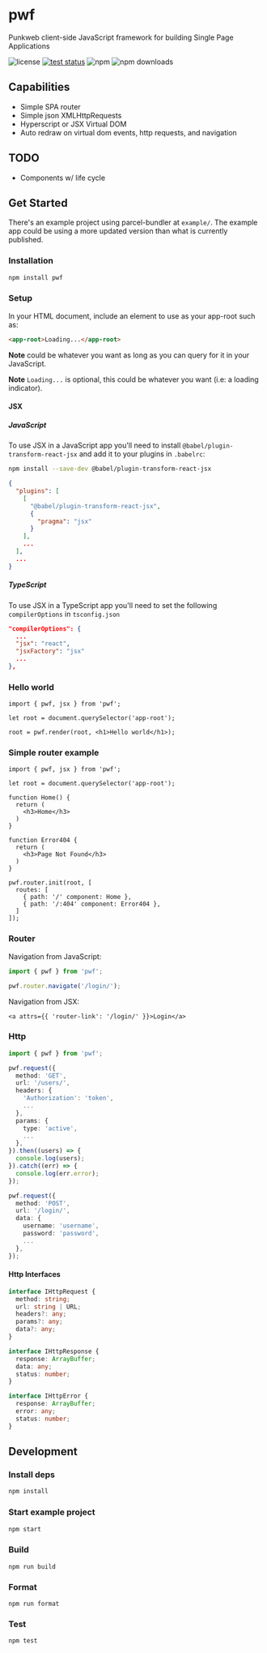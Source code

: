 # pwf

Punkweb client-side JavaScript framework for building Single Page Applications

![license](https://img.shields.io/npm/l/pwf)
[![test status](https://github.com/Punkweb/pwf/actions/workflows/test.yml/badge.svg)](https://github.com/Punkweb/pwf/actions/workflows/test.yml)
![npm](https://img.shields.io/npm/v/pwf)
![npm downloads](https://img.shields.io/npm/dw/pwf)

## Capabilities

- Simple SPA router
- Simple json XMLHttpRequests
- Hyperscript or JSX Virtual DOM
- Auto redraw on virtual dom events, http requests, and navigation

## TODO

- Components w/ life cycle

## Get Started

There's an example project using parcel-bundler at `example/`. The example app
could be using a more updated version than what is currently published.

### Installation

```bash
npm install pwf
```

### Setup

In your HTML document, include an element to use as your app-root such as:

```html
<app-root>Loading...</app-root>
```

**Note** <app-root></app-root> could be whatever you want as long as you can
query for it in your JavaScript.

**Note** `Loading...` is optional, this could be whatever you want (i.e: a
loading indicator).

#### JSX

##### JavaScript

To use JSX in a JavaScript app you'll need to install
`@babel/plugin-transform-react-jsx` and add it to your plugins in `.babelrc`:

```bash
npm install --save-dev @babel/plugin-transform-react-jsx
```

```json
{
  "plugins": [
    [
      "@babel/plugin-transform-react-jsx",
      {
        "pragma": "jsx"
      }
    ],
    ...
  ],
  ...
}
```

##### TypeScript

To use JSX in a TypeScript app you'll need to set the following
`compilerOptions` in `tsconfig.json`

```json
"compilerOptions": {
  ...
  "jsx": "react",
  "jsxFactory": "jsx"
  ...
},
```

### Hello world

```TSX
import { pwf, jsx } from 'pwf';

let root = document.querySelector('app-root');

root = pwf.render(root, <h1>Hello world</h1>);
```

### Simple router example

```TSX
import { pwf, jsx } from 'pwf';

let root = document.querySelector('app-root');

function Home() {
  return (
    <h3>Home</h3>
  )
}

function Error404 {
  return (
    <h3>Page Not Found</h3>
  )
}

pwf.router.init(root, [
  routes: [
    { path: '/' component: Home },
    { path: '/:404' component: Error404 },
  ]
]);
```

### Router

Navigation from JavaScript:

```typescript
import { pwf } from 'pwf';

pwf.router.navigate('/login/');
```

Navigation from JSX:

```TSX
<a attrs={{ 'router-link': '/login/' }}>Login</a>
```

### Http

```typescript
import { pwf } from 'pwf';

pwf.request({
  method: 'GET',
  url: '/users/',
  headers: {
    'Authorization': 'token',
    ...
  },
  params: {
    type: 'active',
    ...
  },
}).then((users) => {
  console.log(users);
}).catch((err) => {
  console.log(err.error);
});

pwf.request({
  method: 'POST',
  url: '/login/',
  data: {
    username: 'username',
    password: 'password',
    ...
  },
});
```

#### Http Interfaces

```typescript
interface IHttpRequest {
  method: string;
  url: string | URL;
  headers?: any;
  params?: any;
  data?: any;
}

interface IHttpResponse {
  response: ArrayBuffer;
  data: any;
  status: number;
}

interface IHttpError {
  response: ArrayBuffer;
  error: any;
  status: number;
}
```

## Development

### Install deps

```bash
npm install
```

### Start example project

```bash
npm start
```

### Build

```
npm run build
```

### Format

```
npm run format
```

### Test

```
npm test
```
